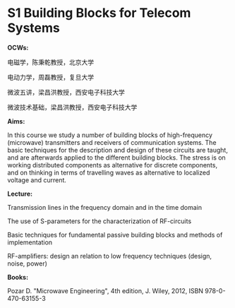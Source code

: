 

# S1 Building Blocks for Telecom Systems

**OCWs:**

电磁学，陈秉乾教授，北京大学

电动力学，周磊教授，复旦大学

微波五讲，梁昌洪教授，西安电子科技大学

微波技术基础，梁昌洪教授，西安电子科技大学

**Aims:**

In this course we study a number of building blocks of high-frequency (microwave) transmitters and receivers of communication systems. The basic techniques for the description and design of these circuits are taught, and are afterwards applied to the different building blocks. The stress is on working distributed components as alternative for discrete components, and on thinking in terms of travelling waves as alternative to localized voltage and current.

**Lecture:**

Transmission lines in the frequency domain and in the time domain

The use of S-parameters for the characterization of RF-circuits

Basic techniques for fundamental passive building blocks and methods of implementation

RF-amplifiers: design an relation to low frequency techniques (design, noise, power)

**Books:**

Pozar D. "Microwave Engineering", 4th edition, J. Wiley, 2012, ISBN 978-0-470-63155-3